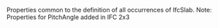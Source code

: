 Properties common to the definition of all occurrences of IfcSlab. Note: Properties for PitchAngle added in IFC 2x3
